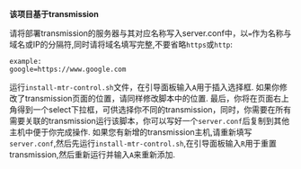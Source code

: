 **该项目基于transmission**

请将部署transmission的服务器与其对应名称写入server.conf中，以`=`作为名称与域名或IP的分隔符,同时请将域名填写完整,不要省略`https`或`http`:

```
example:
google=https://www.google.com
```

运行`install-mtr-control.sh`文件，在引导面板输入`A`用于插入选择框.
如果你修改了transmission页面的位置，请同样修改脚本中的位置.
最后，你将在页面右上角得到一个select下拉框，可供选择你不同的transmission，同时，你需要在所有需要关联的transmission运行该脚本，你可以写好一个`server.conf`后复制到其他主机中便于你完成操作.
如果您有新增的transmission主机,请重新填写`server.conf`,然后先运行`install-mtr-control.sh`,在引导面板输入`R`用于重置transmission,然后重新运行并输入`A`来重新添加.

